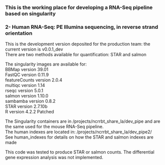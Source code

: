### This is the working place for developing a RNA-Seq pipeline based on singularity

### 2- Human RNA-Seq: PE Illumina sequencing, in reverse strand orientation

This is the development version deposited for the production team: the current version is v0.0.1_dev  
There are two methods available for quantification: STAR and salmon  

The singularity images are available for:  
BBMap version 39.01  
FastQC version 0.11.9  
featureCounts version 2.0.4  
multiqc version 1.14  
rseqc version 5.0.1  
salmon version 1.10.0  
sambamba version 0.8.2  
STAR version 2.7.10b  
R version 4.2.2 Patched  

The Singularity containers are in /projects/ncrrbt_share_la/dev_pipe and are the same used for the mouse RNA-Seq pipeline.  
The human indexes are located in: /projects/ncrrbt_share_la/dev_pipe2/  
See human_indexes for details on how the STAR and salmon indexes are made  

This code was tested to produce STAR or salmon counts. The differential gene expression analysis was not implemented.  

